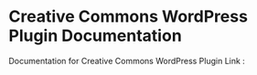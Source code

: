 # Creative Commons WordPress Plugin Documentation
 Documentation for Creative Commons WordPress Plugin
 Link : 
